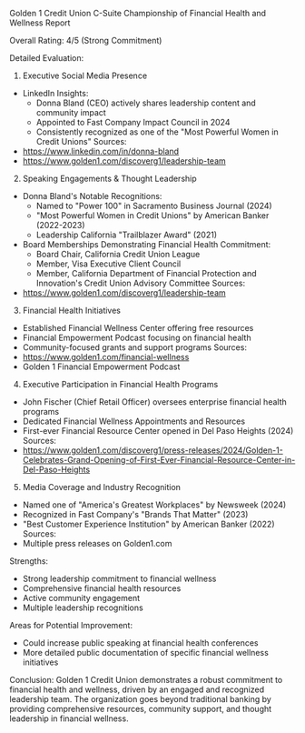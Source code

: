 Golden 1 Credit Union C-Suite Championship of Financial Health and Wellness Report

Overall Rating: 4/5 (Strong Commitment)

Detailed Evaluation:

1. Executive Social Media Presence
- LinkedIn Insights:
  * Donna Bland (CEO) actively shares leadership content and community impact
  * Appointed to Fast Company Impact Council in 2024
  * Consistently recognized as one of the "Most Powerful Women in Credit Unions"
Sources: 
- https://www.linkedin.com/in/donna-bland
- https://www.golden1.com/discoverg1/leadership-team

2. Speaking Engagements & Thought Leadership
- Donna Bland's Notable Recognitions:
  * Named to "Power 100" in Sacramento Business Journal (2024)
  * "Most Powerful Women in Credit Unions" by American Banker (2022-2023)
  * Leadership California "Trailblazer Award" (2021)
- Board Memberships Demonstrating Financial Health Commitment:
  * Board Chair, California Credit Union League
  * Member, Visa Executive Client Council
  * Member, California Department of Financial Protection and Innovation's Credit Union Advisory Committee
Sources:
- https://www.golden1.com/discoverg1/leadership-team

3. Financial Health Initiatives
- Established Financial Wellness Center offering free resources
- Financial Empowerment Podcast focusing on financial health
- Community-focused grants and support programs
Sources:
- https://www.golden1.com/financial-wellness
- Golden 1 Financial Empowerment Podcast

4. Executive Participation in Financial Health Programs
- John Fischer (Chief Retail Officer) oversees enterprise financial health programs
- Dedicated Financial Wellness Appointments and Resources
- First-ever Financial Resource Center opened in Del Paso Heights (2024)
Sources:
- https://www.golden1.com/discoverg1/press-releases/2024/Golden-1-Celebrates-Grand-Opening-of-First-Ever-Financial-Resource-Center-in-Del-Paso-Heights

5. Media Coverage and Industry Recognition
- Named one of "America's Greatest Workplaces" by Newsweek (2024)
- Recognized in Fast Company's "Brands That Matter" (2023)
- "Best Customer Experience Institution" by American Banker (2022)
Sources:
- Multiple press releases on Golden1.com

Strengths:
- Strong leadership commitment to financial wellness
- Comprehensive financial health resources
- Active community engagement
- Multiple leadership recognitions

Areas for Potential Improvement:
- Could increase public speaking at financial health conferences
- More detailed public documentation of specific financial wellness initiatives

Conclusion:
Golden 1 Credit Union demonstrates a robust commitment to financial health and wellness, driven by an engaged and recognized leadership team. The organization goes beyond traditional banking by providing comprehensive resources, community support, and thought leadership in financial wellness.
